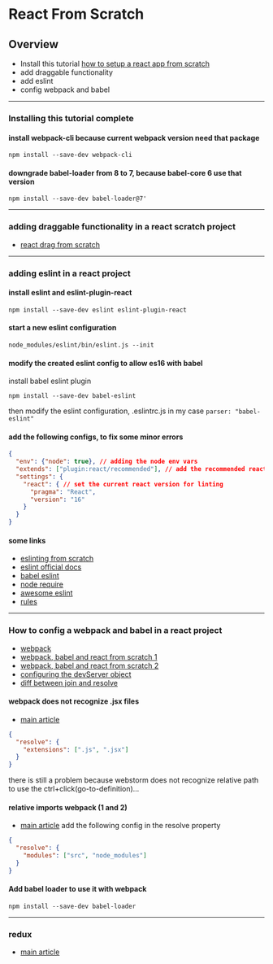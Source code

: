 
# React From Scratch

## Overview

* Install this tutorial [how to setup a react app from scratch](https://codeburst.io/setting-up-a-react-project-from-scratch-d62f38ab6d97)
* add draggable functionality
* add eslint
* config webpack and babel

---

### Installing this tutorial complete

#### install webpack-cli because current webpack version need that package

`npm install --save-dev webpack-cli`

#### downgrade babel-loader from 8 to 7, because babel-core 6 use that version

`npm install --save-dev babel-loader@7'`

---

### adding draggable functionality in a react scratch project

* [react drag from scratch](https://medium.freecodecamp.org/reactjs-implement-drag-and-drop-feature-without-using-external-libraries-ad8994429f1a)

---

### adding eslint in a react project

#### install eslint and eslint-plugin-react
`npm install --save-dev eslint eslint-plugin-react`

#### start a new eslint configuration

`node_modules/eslint/bin/eslint.js --init`

#### modify the created eslint config to allow es16 with babel
install babel eslint plugin

`npm install --save-dev babel-eslint`

then modify the eslint configuration, .eslintrc.js in my case
`parser: "babel-eslint"`

#### add the following configs, to fix some minor errors

```json
{
  "env": {"node": true}, // adding the node env vars
  "extends": ["plugin:react/recommended"], // add the recommended react linting
  "settings": {
    "react": { // set the current react version for linting
      "pragma": "React",
      "version": "16"
    }
  }
}
```

#### some links
* [eslinting from scratch](https://medium.com/@RossWhitehouse/setting-up-eslint-in-react-c20015ef35f7)
* [eslint official docs](https://eslint.org/docs/user-guide/configuring)
* [babel eslint](https://www.npmjs.com/package/babel-eslint)
* [node require](https://stackoverflow.com/questions/30901417/eslint-how-to-set-eslintrc-to-recognize-require)
* [awesome eslint](https://github.com/dustinspecker/awesome-eslint#configs)
* [rules](https://eslint.org/docs/rules/)

---

### How to config a webpack and babel in a react project
* [webpack](https://webpack.js.org/concepts/)
* [webpack, babel and react from scratch 1](https://medium.com/@siddharthac6/getting-started-with-react-js-using-webpack-and-babel-66549f8fbcb8)
* [webpack, babel and react from scratch 2](https://www.robinwieruch.de/minimal-react-webpack-babel-setup/)
* [configuring the devServer object](https://webpack.js.org/configuration/dev-server/)
* [diff between join and resolve](https://stackoverflow.com/questions/39110801/path-join-vs-path-resolve-with-dirname/39111164)

#### webpack does not recognize .jsx files
* [main article](https://stackoverflow.com/questions/34678314/webpack-cant-find-module-if-file-named-jsx)
```json
{
  "resolve": {
    "extensions": [".js", ".jsx"]
  }
}
```
there is still a problem because webstorm does not recognize relative path to use the ctrl+click(go-to-definition)...

#### relative imports webpack (1 and 2)
* [main article](https://stackoverflow.com/questions/27502608/resolving-require-paths-with-webpack)
add the following config in the resolve property
```json
{
  "resolve": {
    "modules": ["src", "node_modules"]
  }
}
```

#### Add babel loader to use it with webpack

`npm install --save-dev babel-loader`

---

### redux
* [main article](https://levelup.gitconnected.com/learn-redux-by-building-redux-from-scratch-dcbcbd31b0d0)
